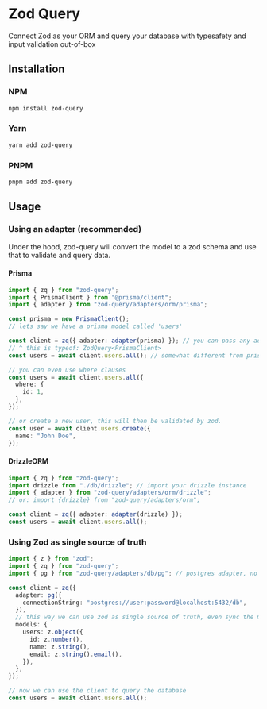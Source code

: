 # Zod Query

Connect Zod as your ORM and query your database with typesafety and input validation out-of-box

## Installation

### NPM

```bash
npm install zod-query
```

### Yarn

```bash
yarn add zod-query
```

### PNPM

```bash
pnpm add zod-query
```

## Usage

### Using an adapter (recommended)

Under the hood, zod-query will convert the model to a zod schema and use that to validate and query data.

#### Prisma

```ts
import { zq } from "zod-query";
import { PrismaClient } from "@prisma/client";
import { adapter } from "zod-query/adapters/orm/prisma";

const prisma = new PrismaClient();
// lets say we have a prisma model called 'users'

const client = zq({ adapter: adapter(prisma) }); // you can pass any adapter, even your own
// ^ this is typeof: ZodQuery<PrismaClient>
const users = await client.users.all(); // somewhat different from prisma, but still typesafe

// you can even use where clauses
const users = await client.users.all({
  where: {
    id: 1,
  },
});

// or create a new user, this will then be validated by zod.
const user = await client.users.create({
  name: "John Doe",
});
```

#### DrizzleORM

```ts
import { zq } from "zod-query";
import drizzle from "./db/drizzle"; // import your drizzle instance
import { adapter } from "zod-query/adapters/orm/drizzle";
// or: import {drizzle} from "zod-query/adapters/orm";

const client = zq({ adapter: adapter(drizzle) });
const users = await client.users.all();
```

### Using Zod as single source of truth

```ts
import { z } from "zod";
import { zq } from "zod-query";
import { pg } from "zod-query/adapters/db/pg"; // postgres adapter, no orm needed

const client = zq({
  adapter: pg({
    connectionString: "postgres://user:password@localhost:5432/db",
  }),
  // this way we can use zod as single source of truth, even sync the models with the database using raw SQL.
  models: {
    users: z.object({
      id: z.number(),
      name: z.string(),
      email: z.string().email(),
    }),
  },
});

// now we can use the client to query the database
const users = await client.users.all();
```

